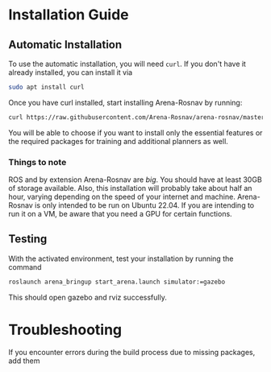 # Installation Guide

## Automatic Installation
To use the automatic installation, you will need `curl`. If you don't have it already installed, you can install it via
```sh
sudo apt install curl
```
Once you have curl installed, start installing Arena-Rosnav by running:
```sh
curl https://raw.githubusercontent.com/Arena-Rosnav/arena-rosnav/master/install.sh | bash
```
You will be able to choose if you want to install only the essential features or the required packages for training and additional planners as well. 

### Things to note
ROS and by extension Arena-Rosnav are *big*. You should have at least 30GB of storage available.
Also, this installation will probably take about half an hour, varying depending on the speed of your internet and machine.
Arena-Rosnav is only intended to be run on Ubuntu 22.04. If you are intending to run it on a VM, be aware that you need a GPU for certain functions.

## Testing
With the activated environment, test your installation by running the command

```sh
roslaunch arena_bringup start_arena.launch simulator:=gazebo
```

This should open gazebo and rviz successfully.

# Troubleshooting
If you encounter errors during the build process due to missing packages, add them

